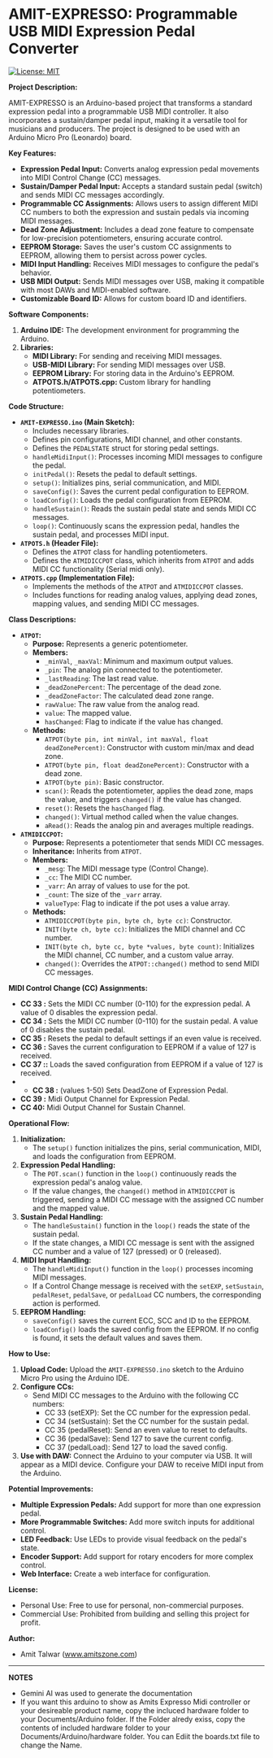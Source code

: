 # AMIT-EXPRESSO: Programmable USB MIDI Expression Pedal Converter

[![License: MIT](https://img.shields.io/badge/License-MIT-yellow.svg)](https://opensource.org/licenses/MIT)

**Project Description:**

AMIT-EXPRESSO is an Arduino-based project that transforms a standard expression pedal into a programmable USB MIDI controller. It also incorporates a sustain/damper pedal input, making it a versatile tool for musicians and producers. The project is designed to be used with an Arduino Micro Pro (Leonardo) board.

**Key Features:**

*   **Expression Pedal Input:** Converts analog expression pedal movements into MIDI Control Change (CC) messages.
*   **Sustain/Damper Pedal Input:** Accepts a standard sustain pedal (switch) and sends MIDI CC messages accordingly.
*   **Programmable CC Assignments:** Allows users to assign different MIDI CC numbers to both the expression and sustain pedals via incoming MIDI messages.
*   **Dead Zone Adjustment:** Includes a dead zone feature to compensate for low-precision potentiometers, ensuring accurate control.
*   **EEPROM Storage:** Saves the user's custom CC assignments to EEPROM, allowing them to persist across power cycles.
*   **MIDI Input Handling:** Receives MIDI messages to configure the pedal's behavior.
*   **USB MIDI Output:** Sends MIDI messages over USB, making it compatible with most DAWs and MIDI-enabled software.
* **Customizable Board ID:** Allows for custom board ID and identifiers.

**Software Components:**

1.  **Arduino IDE:** The development environment for programming the Arduino.
2.  **Libraries:**
    *   **MIDI Library:** For sending and receiving MIDI messages.
    *   **USB-MIDI Library:** For sending MIDI messages over USB.
    *   **EEPROM Library:** For storing data in the Arduino's EEPROM.
    * **ATPOTS.h/ATPOTS.cpp:** Custom library for handling potentiometers.

**Code Structure:**

*   **`AMIT-EXPRESSO.ino` (Main Sketch):**
    *   Includes necessary libraries.
    *   Defines pin configurations, MIDI channel, and other constants.
    *   Defines the `PEDALSTATE` struct for storing pedal settings.
    *   `handleMidiInput()`: Processes incoming MIDI messages to configure the pedal.
    *   `initPedal()`: Resets the pedal to default settings.
    *   `setup()`: Initializes pins, serial communication, and MIDI.
    *   `saveConfig()`: Saves the current pedal configuration to EEPROM.
    *   `loadConfig()`: Loads the pedal configuration from EEPROM.
    *   `handleSustain()`: Reads the sustain pedal state and sends MIDI CC messages.
    *   `loop()`: Continuously scans the expression pedal, handles the sustain pedal, and processes MIDI input.
*   **`ATPOTS.h` (Header File):**
    *   Defines the `ATPOT` class for handling potentiometers.
    *   Defines the `ATMIDICCPOT` class, which inherits from `ATPOT` and adds MIDI CC functionality (Serial midi only).
*   **`ATPOTS.cpp` (Implementation File):**
    *   Implements the methods of the `ATPOT` and `ATMIDICCPOT` classes.
    *   Includes functions for reading analog values, applying dead zones, mapping values, and sending MIDI CC messages.

**Class Descriptions:**

*   **`ATPOT`:**
    *   **Purpose:** Represents a generic potentiometer.
    *   **Members:**
        *   `_minVal`, `_maxVal`: Minimum and maximum output values.
        *   `_pin`: The analog pin connected to the potentiometer.
        *   `_lastReading`: The last read value.
        *   `_deadZonePercent`: The percentage of the dead zone.
        *   `_deadZoneFactor`: The calculated dead zone range.
        * `rawValue`: The raw value from the analog read.
        * `value`: The mapped value.
        * `hasChanged`: Flag to indicate if the value has changed.
    *   **Methods:**
        *   `ATPOT(byte pin, int minVal, int maxVal, float deadZonePercent)`: Constructor with custom min/max and dead zone.
        *   `ATPOT(byte pin, float deadZonePercent)`: Constructor with a dead zone.
        *   `ATPOT(byte pin)`: Basic constructor.
        *   `scan()`: Reads the potentiometer, applies the dead zone, maps the value, and triggers `changed()` if the value has changed.
        *   `reset()`: Resets the `hasChanged` flag.
        *   `changed()`: Virtual method called when the value changes.
        *   `aRead()`: Reads the analog pin and averages multiple readings.
*   **`ATMIDICCPOT`:**
    *   **Purpose:** Represents a potentiometer that sends MIDI CC messages.
    *   **Inheritance:** Inherits from `ATPOT`.
    *   **Members:**
        *   `_mesg`: The MIDI message type (Control Change).
        *   `_cc`: The MIDI CC number.
        *   `_varr`: An array of values to use for the pot.
        *   `_count`: The size of the `_varr` array.
        * `valueType`: Flag to indicate if the pot uses a value array.
    *   **Methods:**
        *   `ATMIDICCPOT(byte pin, byte ch, byte cc)`: Constructor.
        *   `INIT(byte ch, byte cc)`: Initializes the MIDI channel and CC number.
        *   `INIT(byte ch, byte cc, byte *values, byte count)`: Initializes the MIDI channel, CC number, and a custom value array.
        *   `changed()`: Overrides the `ATPOT::changed()` method to send MIDI CC messages.

**MIDI Control Change (CC) Assignments:**

*   **CC 33 :** Sets the MIDI CC number (0-110) for the expression pedal. A value of 0 disables the expression pedal.
*   **CC 34 :** Sets the MIDI CC number (0-110) for the sustain pedal. A value of 0 disables the sustain pedal.
*   **CC 35 :** Resets the pedal to default settings if an even value is received.
*   **CC 36 :** Saves the current configuration to EEPROM if a value of 127 is received.
*   **CC 37 ::** Loads the saved configuration from EEPROM if a value of 127 is received.
*   *   **CC 38 :**  (values 1-50) Sets DeadZone of Expression Pedal.
*   **CC 39 :** Midi Output Channel for Expression Pedal.
*   **CC 40:** Midi Output Channel for Sustain Channel.

**Operational Flow:**

1.  **Initialization:**
    *   The `setup()` function initializes the pins, serial communication, MIDI, and loads the configuration from EEPROM.
2.  **Expression Pedal Handling:**
    *   The `POT.scan()` function in the `loop()` continuously reads the expression pedal's analog value.
    *   If the value changes, the `changed()` method in `ATMIDICCPOT` is triggered, sending a MIDI CC message with the assigned CC number and the mapped value.
3.  **Sustain Pedal Handling:**
    *   The `handleSustain()` function in the `loop()` reads the state of the sustain pedal.
    *   If the state changes, a MIDI CC message is sent with the assigned CC number and a value of 127 (pressed) or 0 (released).
4.  **MIDI Input Handling:**
    *   The `handleMidiInput()` function in the `loop()` processes incoming MIDI messages.
    *   If a Control Change message is received with the `setEXP`, `setSustain`, `pedalReset`, `pedalSave`, or `pedalLoad` CC numbers, the corresponding action is performed.
5. **EEPROM Handling:**
    * `saveConfig()` saves the current ECC, SCC and ID to the EEPROM.
    * `loadConfig()` loads the saved config from the EEPROM. If no config is found, it sets the default values and saves them.

**How to Use:**

1.  **Upload Code:** Upload the `AMIT-EXPRESSO.ino` sketch to the Arduino Micro Pro using the Arduino IDE.
2.  **Configure CCs:**
    *   Send MIDI CC messages to the Arduino with the following CC numbers:
        *   CC 33 (setEXP): Set the CC number for the expression pedal.
        *   CC 34 (setSustain): Set the CC number for the sustain pedal.
        *   CC 35 (pedalReset): Send an even value to reset to defaults.
        *   CC 36 (pedalSave): Send 127 to save the current config.
        *   CC 37 (pedalLoad): Send 127 to load the saved config.
3.  **Use with DAW:** Connect the Arduino to your computer via USB. It will appear as a MIDI device. Configure your DAW to receive MIDI input from the Arduino.

**Potential Improvements:**

*   **Multiple Expression Pedals:** Add support for more than one expression pedal.
*   **More Programmable Switches:** Add more switch inputs for additional control.
*   **LED Feedback:** Use LEDs to provide visual feedback on the pedal's state.
*   **Encoder Support:** Add support for rotary encoders for more complex control.
* **Web Interface:** Create a web interface for configuration.

**License:**

*   Personal Use: Free to use for personal, non-commercial purposes.
*   Commercial Use: Prohibited from building and selling this project for profit.

**Author:**

*   Amit Talwar (www.amitszone.com)

---

**NOTES**
*   Gemini AI was used to generate the documentation
*   If you want this arduino to show as Amits Expresso Midi controller or your desireable product name, copy the incluced hardware folder to your Documents/Arduino folder. If the Folder alredy exiss, copy the contents of included hardware folder to your Documents/Arduino/hardware folder. You can Ediit the boards.txt file to change the Name.
